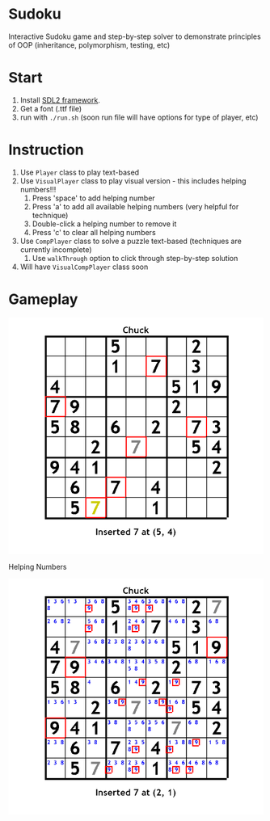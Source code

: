 # Sudoku
Interactive Sudoku game and step-by-step solver to demonstrate principles of OOP (inheritance, polymorphism, testing, etc)

# Start
1. Install [SDL2 framework](https://www.libsdl.org/download-2.0.php).
2. Get a font (.ttf file)
3. run with `./run.sh` (soon run file will have options for type of player, etc)

# Instruction
1. Use `Player` class to play text-based
2. Use `VisualPlayer` class to play visual version - this includes helping numbers!!!
    1. Press 'space' to add helping number
    2. Press 'a' to add all available helping numbers (very helpful for technique)
    3. Double-click a helping number to remove it
    4. Press 'c' to clear all helping numbers
3. Use `CompPlayer` class to solve a puzzle text-based (techniques are currently incomplete)
    1. Use `walkThrough` option to click through step-by-step solution
4. Will have `VisualCompPlayer` class soon

# Gameplay
<img src="save1/screenshot1.png" width="700"> 

Helping Numbers

<img src="save1/screenshot2.png" width="700">
